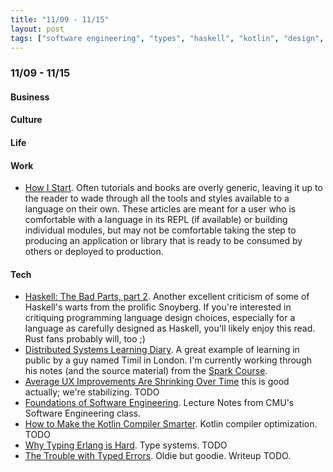 ```yaml
---
title: "11/09 - 11/15"
layout: post
tags: ["software engineering", "types", "haskell", "kotlin", "design", "learning in public"]
---
```


### 11/09 - 11/15


#### Business

#### Culture

#### Life

#### Work

* [How I Start](https://howistart.org/). Often tutorials and books are overly generic, leaving it up to the reader to wade through all the tools and styles available to a language on their own. These articles are meant for a user who is comfortable with a language in its REPL (if available) or building individual modules, but may not be comfortable taking the step to producing an application or library that is ready to be consumed by others or deployed to production.

#### Tech

* [Haskell: The Bad Parts, part 2](https://www.snoyman.com/blog/2020/11/haskell-bad-parts-2).  Another excellent criticism of some of Haskell's warts from the prolific Snoyberg.  If you're interested in critiquing programming language design choices, especially for a language as carefully designed as Haskell, you'll likely enjoy this read.  Rust fans probably will, too ;)
* [Distributed Systems Learning Diary](https://timilearning.com/).  A great example of learning in public by a guy named Timil in London.  I'm currently working through his notes (and the source material) from the [Spark Course](https://timilearning.com/posts/mit-6.824/lecture-15-spark/).  
* [Average UX Improvements Are Shrinking Over Time](https://www.nngroup.com/articles/ux-gains-shrinking/) this is good actually; we're stabilizing.  TODO
* [Foundations of Software Engineering](https://cmu-313.github.io/).  Lecture Notes from CMU's Software Engineering class. 
* [How to Make the Kotlin Compiler Smarter](https://deniskrr.medium.com/how-to-make-the-compiler-smarter-b37f414875ac).  Kotlin compiler optimization.  TODO
* [Why Typing Erlang is Hard](https://abstractmachines.dev/posts/am012-why-typing-erlang-is-hard.html).  Type systems. TODO
* [The Trouble with Typed Errors](https://www.parsonsmatt.org/2018/11/03/trouble_with_typed_errors.html).  Oldie but goodie.  Writeup TODO.
